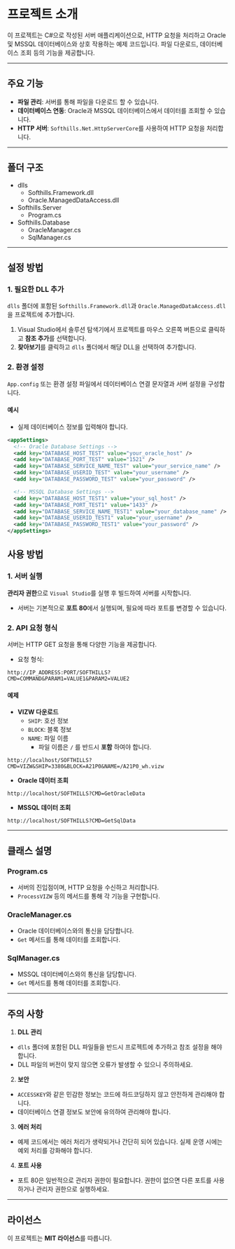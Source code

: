 # 프로젝트 소개
이 프로젝트는 C#으로 작성된 서버 애플리케이션으로, HTTP 요청을 처리하고 Oracle 및 MSSQL 데이터베이스와 상호 작용하는 예제 코드입니다. 파일 다운로드, 데이터베이스 조회 등의 기능을 제공합니다.

---

## 주요 기능
- **파일 관리**: 서버를 통해 파일을 다운로드 할 수 있습니다.
- **데이터베이스 연동**: Oracle과 MSSQL 데이터베이스에서 데이터를 조회할 수 있습니다.
- **HTTP 서버**: `Softhills.Net.HttpServerCore`를 사용하여 HTTP 요청을 처리합니다.

---

## 폴더 구조
- dlls
  - Softhills.Framework.dll
  - Oracle.ManagedDataAccess.dll
- Softhills.Server
  - Program.cs
- Softhills.Database
  - OracleManager.cs
  - SqlManager.cs

---

## 설정 방법
### 1. 필요한 DLL 추가
`dlls` 폴더에 포함된 `Softhills.Framework.dll`과 `Oracle.ManagedDataAccess.dll`을 프로젝트에 추가합니다.

1. Visual Studio에서 솔루션 탐색기에서 프로젝트를 마우스 오른쪽 버튼으로 클릭하고 **참조 추가**를 선택합니다.
2. **찾아보기**를 클릭하고 `dlls` 폴더에서 해당 DLL을 선택하여 추가합니다.

### 2. 환경 설정
`App.config` 또는 환경 설정 파일에서 데이터베이스 연결 문자열과 서버 설정을 구성합니다.

#### 예시
- 실제 데이터베이스 정보를 입력해야 합니다.
```xml
<appSettings>
  <!-- Oracle Database Settings -->
  <add key="DATABASE_HOST_TEST" value="your_oracle_host" />
  <add key="DATABASE_PORT_TEST" value="1521" />
  <add key="DATABASE_SERVICE_NAME_TEST" value="your_service_name" />
  <add key="DATABASE_USERID_TEST" value="your_username" />
  <add key="DATABASE_PASSWORD_TEST" value="your_password" />

  <!-- MSSQL Database Settings -->
  <add key="DATABASE_HOST_TEST1" value="your_sql_host" />
  <add key="DATABASE_PORT_TEST1" value="1433" />
  <add key="DATABASE_SERVICE_NAME_TEST1" value="your_database_name" />
  <add key="DATABASE_USERID_TEST1" value="your_username" />
  <add key="DATABASE_PASSWORD_TEST1" value="your_password" />
</appSettings>
```

## 사용 방법
### 1. 서버 실행
**관리자 권한**으로 `Visual Studio`를 실행 후 빌드하여 서버를 시작합니다.

- 서버는 기본적으로 **포트 80**에서 실행되며, 필요에 따라 포트를 변경할 수 있습니다.

### 2. API 요청 형식
서버는 HTTP GET 요청을 통해 다양한 기능을 제공합니다.

- 요청 형식:
```
http://IP_ADDRESS:PORT/SOFTHILLS?CMD=COMMAND&PARAM1=VALUE1&PARAM2=VALUE2
```

#### 예제
- **VIZW 다운로드**  
  - `SHIP`: 호선 정보
  - `BLOCK`: 블록 정보
  - `NAME`: 파일 이름
    - 파일 이름은 `/` 를 반드시 **포함** 하여야 합니다.
```
http://localhost/SOFTHILLS?CMD=VIZW&SHIP=3380&BLOCK=A21P0&NAME=/A21P0_wh.vizw
```

- **Oracle 데이터 조회**  
```
http://localhost/SOFTHILLS?CMD=GetOracleData
```

- **MSSQL 데이터 조회**  
```
http://localhost/SOFTHILLS?CMD=GetSqlData
```

---

## 클래스 설명
### **Program.cs**
- 서버의 진입점이며, HTTP 요청을 수신하고 처리합니다.
- `ProcessVIZW` 등의 메서드를 통해 각 기능을 구현합니다.

### **OracleManager.cs**
- Oracle 데이터베이스와의 통신을 담당합니다.
- `Get` 메서드를 통해 데이터를 조회합니다.

### **SqlManager.cs**
- MSSQL 데이터베이스와의 통신을 담당합니다.
- `Get` 메서드를 통해 데이터를 조회합니다.

---

## 주의 사항
1. **DLL 관리**
 - `dlls` 폴더에 포함된 DLL 파일들을 반드시 프로젝트에 추가하고 참조 설정을 해야 합니다.
 - DLL 파일의 버전이 맞지 않으면 오류가 발생할 수 있으니 주의하세요.

2. **보안**
 - `ACCESSKEY`와 같은 민감한 정보는 코드에 하드코딩하지 않고 안전하게 관리해야 합니다.
 - 데이터베이스 연결 정보도 보안에 유의하여 관리해야 합니다.

3. **에러 처리**
 - 예제 코드에서는 에러 처리가 생략되거나 간단히 되어 있습니다. 실제 운영 시에는 예외 처리를 강화해야 합니다.

4. **포트 사용**
 - 포트 80은 일반적으로 관리자 권한이 필요합니다. 권한이 없으면 다른 포트를 사용하거나 관리자 권한으로 실행하세요.

---

## 라이선스
이 프로젝트는 **MIT 라이선스**를 따릅니다.
